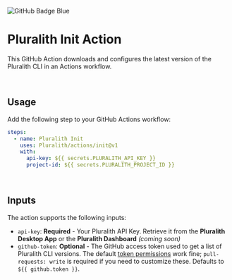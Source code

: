 ![GitHub Badge Blue](https://user-images.githubusercontent.com/25454503/157907219-fceef93a-1399-4a4a-b95b-a44fd44a156f.svg)

# Pluralith Init Action

This GitHub Action downloads and configures the latest version of the Pluralith CLI in an Actions workflow.

&nbsp;

## Usage

Add the following step to your GitHub Actions workflow:

```yml
steps:
  - name: Pluralith Init
    uses: Pluralith/actions/init@v1
    with:
      api-key: ${{ secrets.PLURALITH_API_KEY }}
      project-id: ${{ secrets.PLURALITH_PROJECT_ID }}
```

&nbsp;

## Inputs

The action supports the following inputs:

- `api-key`: **Required** - Your Pluralith API Key. Retrieve it from the **Pluralith Desktop App** or the **Pluralith Dashboard** _(coming soon)_
- `github-token`: **Optional** - The GitHub access token used to get a list of Pluralith CLI versions. The default [token permissions](https://docs.github.com/en/actions/learn-github-actions/workflow-syntax-for-github-actions#permissions) work fine; `pull-requests: write` is required if you need to customize these. Defaults to `${{ github.token }}`.
